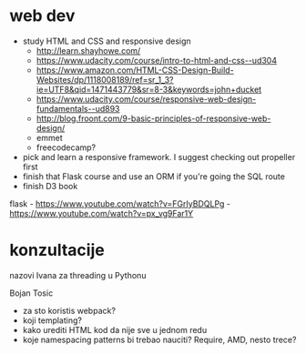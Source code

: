 # web dev

 - study HTML and CSS and responsive design
     + http://learn.shayhowe.com/
     + https://www.udacity.com/course/intro-to-html-and-css--ud304
     + https://www.amazon.com/HTML-CSS-Design-Build-Websites/dp/1118008189/ref=sr_1_3?ie=UTF8&qid=1471443779&sr=8-3&keywords=john+ducket
     + https://www.udacity.com/course/responsive-web-design-fundamentals--ud893
     + http://blog.froont.com/9-basic-principles-of-responsive-web-design/
     + emmet
     + freecodecamp?
 - pick and learn a responsive framework. I suggest checking out propeller first
 - finish that Flask course and use an ORM if you're going the SQL route
 - finish D3 book

flask
    - https://www.youtube.com/watch?v=FGrIyBDQLPg
    - https://www.youtube.com/watch?v=px_vg9Far1Y

# konzultacije
nazovi Ivana za threading u Pythonu

Bojan Tosic

 - za sto koristis webpack?
 - koji templating?
 - kako urediti HTML kod da nije sve u jednom redu
 - koje namespacing patterns bi trebao nauciti? Require, AMD, nesto trece?
